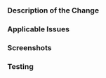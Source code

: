 ### Description of the Change
<!-- Please describe your change here -->


### Applicable Issues
<!-- Please tag any applicable Issues (ie #123) here -->


### Screenshots
<!-- If applicable, please provide screenshots of any UI changes or additions -->


### Testing
<!-- Outline any testing (manual or regression) you've done for these changes -->


<!--
Note:
  Please be aware that we may require changes if we 
  believe they are needed to meet the vision and standards of Firebot.
  Don't take suggestions for tweaks personally, we are all simply trying to make Firebot
  the best that it can be :)
-->
